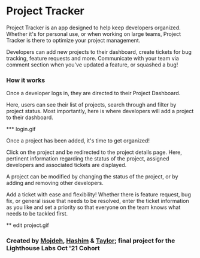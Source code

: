 # Project Tracker

Project Tracker is an app designed to help keep developers organized.  Whether it's for personal use, or when working on large teams, Project Tracker is there to optimize your project management.

 Developers can add new projects to their dashboard, create tickets for bug tracking, feature requests and more.  Communicate with your team via comment section when you've updated a feature, or squashed a bug!



### How it works
Once a developer logs in, they are directed to their Project Dashboard.

Here, users can see their list of projects, search through and filter by project status.  Most importantly, here is where developers will add a project to their dashboard.

*** login.gif

Once a project has been added, it's time to get organized!

Click on the project and be redirected to the project details page.  Here, pertinent information regarding the status of the project, assigned developers and associated tickets are displayed.

A project can be modified by changing the status of the project, or by adding and removing other developers.

Add a ticket with ease and flexibility!  Whether there is feature request, bug fix, or general issue that needs to be resolved, enter the ticket information as you like and set a priority so that everyone on the team knows what needs to be tackled first.

** edit project.gif


















### Created by [Mojdeh](https://github.com/Mojdehh), [Hashim](https://github.com/sharifhashim) & [Taylor](https://github.com/taylornoj); final project for the Lighthouse Labs Oct '21 Cohort 

